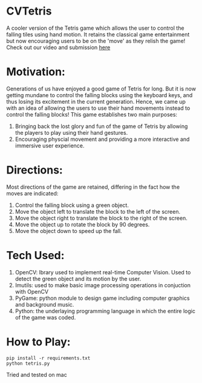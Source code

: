 # CVTetris

A cooler version of the Tetris game which allows the user to control the falling tiles using hand motion. It retains the classical game entertainment but now encouraging users to be on the 'move' as they relish the game! Check out our video and submission [here](https://devpost.com/software/cvtetris)

# Motivation:

Generations of us have enjoyed a good game of Tetris for long. But it is now getting mundane to control the falling blocks using the keyboard keys, and thus losing its excitement in the current generation. 
Hence, we came up with an idea of allowing the users to use their hand movements instead to control the falling blocks! This game establishes two main purposes:

1. Bringing back the lost glory and fun of the game of Tetris by allowing the players to play using their hand gestures.
2. Encouraging physcial movement and providing a more interactive and immersive user experience.

# Directions:

Most directions of the game are retained, differing in the fact how the moves are indicated:

1. Control the falling block using a green object.
2. Move the object left to translate the block to the left of the screen.
3. Move the object right to translate the block to the right of the screen.
4. Move the object up to rotate the block by 90 degrees.
5. Move the object down to speed up the fall.

# Tech Used:

1. OpenCV: lbrary used to implement real-time Computer Vision. Used to detect the green object and its motion by the user.
2. Imutils: used to make basic image processing operations in conjuction with OpenCV
3. PyGame: python module to design game including computer graphics and background music.
4. Python: the underlaying programming language in which the entire logic of the game was coded.

# How to Play:

```
pip install -r requirements.txt
python tetris.py
```
Tried and tested on mac




